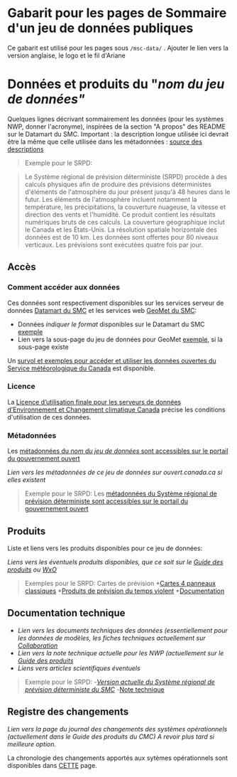 # Gabarit pour les pages de Sommaire d'un jeu de données publiques

Ce gabarit est utilisé pour les pages sous `/msc-data/` . 
Ajouter le lien vers la version anglaise, le logo et le fil d'Ariane


# Données et produits du "*nom du jeu de données"*

Quelques lignes décrivant sommairement les données (pour les systèmes NWP, donner l'acronyme), inspirées de la section "A propos" des README sur le Datamart du SMC. Important : la description longue utilisée ici devrait être la même que celle utilisée dans les métadonnées : [source des descriptions](https://gccode.ssc-spc.gc.ca/ec-msc/discovery-metadata/tree/master/mcf)

> Exemple pour le SRPD:

> Le Système régional de prévision déterministe (SRPD) procède à des calculs physiques afin de produire des prévisions déterministes d'éléments de l'atmosphère du jour présent jusqu'à 48 heures dans le futur. Les éléments de l'atmosphère incluent notamment la température, les précipitations, la couverture nuageuse, la vitesse et direction des vents et l'humidité. Ce produit contient les résultats numériques bruts de ces calculs. La couverture géographique inclut le Canada et les États-Unis. La résolution spatiale horizontale des données est de 10 km. Les données sont offertes pour 80 niveaux verticaux. Les prévisions sont exécutées quatre fois par jour.

## Accès

### Comment accéder aux données

Ces données sont respectivement disponibles sur les services serveur de données [Datamart du SMC](../msc-datamart/readme_fr.md) et les services web [GeoMet du SMC](../msc-geomet/readme_fr.md): 

* Données *indiquer le format* disponibles sur le Datamart du SMC [exemple](../msc-data/nwp_rdps/readme_rdps-datamart_fr.md) 
* Lien vers la sous-page du jeu de données pour GeoMet [exemple](../msc-geomet/giops_fr.md), si la sous-page existe

Un [survol et exemples pour accéder et utiliser les données ouvertes du Service météorologique du Canada](../canada.ca_upcoming/how-to/readme_fr.md) est disponible.

### Licence

La [Licence d’utilisation finale pour les serveurs de données d’Environnement et Changement climatique Canada](../../licence/readme_fr.md) précise les conditions d'utilisation de ces données.

### Métadonnées

Les [métadonnées du *nom du jeu de données* sont accessibles sur le portail du gouvernement ouvert](https://ouvert.canada.ca/data/fr/dataset)

*Lien vers les métadonnées de ce jeu de données sur ouvert.canada.ca si elles existent*

> Exemple pour le SRPD: Les [métadonnées du Système régional de prévision déterministe sont accessibles sur le portail du gouvernement ouvert](https://ouvert.canada.ca/data/fr/dataset/a9f2828c-0d78-5eb6-a4c7-1fc1219f1e3d)

## Produits

Liste et liens vers les produits disponibles pour ce jeu de données:

*Liens vers les éventuels produits disponibles, que ce soit sur le [Guide des produits](http://collaboration.cmc.ec.gc.ca/cmc/CMOI/product_guide/table_of_contents_f.html)  ou [WxO](https://meteo.gc.ca/mainmenu/modelling_menu_f.html)*

>Exemples pour le SRPD:
>Cartes de prévision
>*[Cartes 4 panneaux classiques](https://meteo.gc.ca/model_forecast/index_f.html)
>*[Produits de prévision du temps violent](https://meteo.gc.ca/model_forecast/severe_weather_f.html)
>*[Documentation](https://collaboration.cmc.ec.gc.ca/cmc/CMOI/product_guide/submenus/rdps_f.html)

## Documentation technique

- *Lien vers les documents techniques des données (essentiellement pour les données de modèles, les fiches techniques actuellement sur [Collaboration](http://collaboration.cmc.ec.gc.ca/cmc/cmoi/product_guide/docs/tech_specifications/)*
- *Lien vers la note technique actuelle pour les NWP (actuellement sur le [Guide des produits](http://collaboration.cmc.ec.gc.ca/cmc/cmoi/product_guide/docs/changes_f.html)*
- *Liens vers articles scientifiques éventuels*

>Exemple pour le SRPD:
>-*[Version actuelle du Système régional de prévision déterministe du SMC](https://collaboration.cmc.ec.gc.ca/cmc/cmoi/product_guide/docs/tech_specifications/tech_specifications_RDPS_f.pdf)
>-*[Note technique](https://collaboration.cmc.ec.gc.ca/cmc/cmoi/product_guide/docs/lib/technote_rdps-500_20160907_f.pdf)

## Registre des changements

*Lien vers la page du journal des changements des systèmes opérationnels (actuellement dans le Guide des produits du CMC) A revoir plus tard si meilleure option.*

La chronologie des changements apportés aux sytèmes opérationnels sont disponibles dans [CETTE](https://collaboration.cmc.ec.gc.ca/cmc/cmoi/product_guide/docs/changes_f.html) page.

